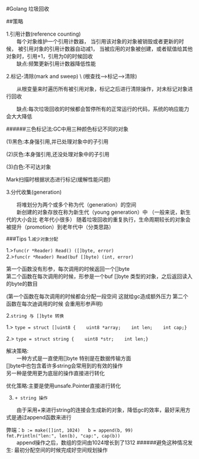 #Golang 垃圾回收

##策略

1.引用计数(reference counting) \
&emsp;&emsp;每个对象维护一个引用计数器，
当引用该对象的对象被销毁或者更新的时候，
被引用对象的引用计数器自动减1，
当被应用的对象被创建，或者赋值给其他对象时，引用+1，引用为0的时候回收 \
&emsp;&emsp;缺点:频繁更新引用计数器降低性能

2.标记-清除(mark and sweep) \ (根查找-->标记-->清除)

&emsp;&emsp;从根变量来时遍历所有被引用对象，标记之后进行清除操作，对未标记对象进行回收 

&emsp;&emsp;缺点:每次垃圾回收的时候都会暂停所有的正常运行的代码，系统的响应能力会大大降低

######三色标记法:GC中用三种颜色标记不同的对象

(1)黑色:本身强引用,并已处理对象中的子引用

(2)灰色:本身强引用,还没处理对象中的子引用

(3)白色:不可达对象

Mark扫描时根据状态进行标记(缓解性能问题)

3.分代收集(generation)

&emsp;&emsp;将堆划分为两个或多个称为代（generation）的空间 \
&emsp;&emsp;新创建的对象存放在称为新生代（young generation）中 （一般来说，新生代的大小会比 老年代小很多） 
随着垃圾回收的重复执行，生命周期较长的对象会被提升（promotion）到老年代中（分类思路）

###Tips
1.`减少对象分配`

1.>`func(r *Reader) Read() ([]byte, error)` \
2.>`func(r *Reader) Read(buf []byte) (int, error)`

第一个函数没有形参，每次调用的时候返回一个[]byte \
第二个函数在每次调用的时候，形参是一个buf []byte 类型的对象，之后返回读入的byte的数目

(第一个函数在每次调用的时候都会分配一段空间 这就给gc造成额外压力 
 第二个函数在每次迪调用的时候 会重用形参声明)
 
2.`string 与 []byte 转换`

1.> `type = struct []uint8 {    uint8 *array;    int len;    int cap;}`

2.> `type = struct string {    uint8 *str;    int len;}`

解决策略: \
&emsp;&emsp;一种方式是一直使用[]byte 特别是在数据传输方面 \
[]byte中也包含着许多string会常用到的有效的操作 \
另一种是使用更为底层的操作直接进行转化

优化策略:主要是使用unsafe.Pointer直接进行转化

3. `+ string 操作`
 
&emsp;&emsp;由于采用+来进行string的连接会生成新的对象，降低gc的效率，最好采用方式是通过append函数来进行

弊端：`b := make([]int, 1024)   b = append(b, 99)`  
      `fmt.Println("len:", len(b), "cap:", cap(b))` \
&emsp;&emsp;append操作之后，数组的空间由1024增长到了1312 
######避免这种情况发生: 最初分配空间的时候完成好空间规划操作



